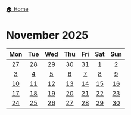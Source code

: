 [🏠 Home](../../index.md)
# November 2025

|Mon|Tue|Wed|Thu|Fri|Sat|Sun|
|:-:|:-:|:-:|:-:|:-:|:-:|:-:|
|[27](./october_27.md)|[28](./october_28.md)|[29](./october_29.md)|[30](./october_30.md)|[31](./october_31.md)|[1](./november_1.md)|[2](./november_2.md)|
|[3](./november_3.md)|[4](./november_4.md)|[5](./november_5.md)|[6](./november_6.md)|[7](./november_7.md)|[8](./november_8.md)|[9](./november_9.md)|
|[10](./november_10.md)|[11](./november_11.md)|[12](./november_12.md)|[13](./november_13.md)|[14](./november_14.md)|[15](./november_15.md)|[16](./november_16.md)|
|[17](./november_17.md)|[18](./november_18.md)|[19](./november_19.md)|[20](./november_20.md)|[21](./november_21.md)|[22](./november_22.md)|[23](./november_23.md)|
|[24](./november_24.md)|[25](./november_25.md)|[26](./november_26.md)|[27](./november_27.md)|[28](./november_28.md)|[29](./november_29.md)|[30](./november_30.md)|

